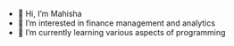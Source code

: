 - 👋 Hi, I’m Mahisha
- 👀 I’m interested in finance management and analytics
- 🌱 I’m currently learning various aspects of programming


<!---
Mahishashemirani/Mahishashemirani is a ✨ special ✨ repository because its `README.md` (this file) appears on your GitHub profile.
You can click the Preview link to take a look at your changes.
--->
